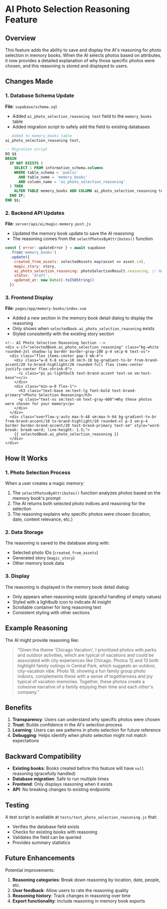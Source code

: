# AI Photo Selection Reasoning Feature

## Overview

This feature adds the ability to save and display the AI's reasoning for photo selection in memory books. When the AI selects photos based on attributes, it now provides a detailed explanation of why those specific photos were chosen, and this reasoning is stored and displayed to users.

## Changes Made

### 1. Database Schema Update

**File**: `supabase/schema.sql`

- Added `ai_photo_selection_reasoning text` field to the `memory_books` table
- Added migration script to safely add the field to existing databases

```sql
-- Added to memory_books table
ai_photo_selection_reasoning text,

-- Migration script
DO $$
BEGIN
  IF NOT EXISTS (
    SELECT 1 FROM information_schema.columns 
    WHERE table_schema = 'public' 
      AND table_name = 'memory_books' 
      AND column_name = 'ai_photo_selection_reasoning'
  ) THEN
    ALTER TABLE memory_books ADD COLUMN ai_photo_selection_reasoning text;
  END IF;
END $$;
```

### 2. Backend API Updates

**File**: `server/api/ai/magic-memory.post.js`

- Updated the memory book update to save the AI reasoning
- The reasoning comes from the `selectPhotosByAttributes()` function

```javascript
const { error: updateError } = await supabase
  .from('memory_books')
  .update({
    created_from_assets: selectedAssets.map(asset => asset.id),
    magic_story: story,
    ai_photo_selection_reasoning: photoSelectionResult.reasoning, // NEW
    status: 'draft',
    updated_at: new Date().toISOString()
  })
```

### 3. Frontend Display

**File**: `pages/app/memory-books/index.vue`

- Added a new section in the memory book detail dialog to display the reasoning
- Only shows when `selectedBook.ai_photo_selection_reasoning` exists
- Styled consistently with the existing story section

```vue
<!-- AI Photo Selection Reasoning Section -->
<div v-if="selectedBook.ai_photo_selection_reasoning" class="bg-white rounded-2xl shadow-lg border border-gray-100 p-4 sm:p-6 text-xs">
  <div class="flex items-center gap-3 mb-4">
    <div class="w-8 h-8 sm:w-10 sm:h-10 bg-gradient-to-br from-brand-accent/20 to-brand-highlight/20 rounded-full flex items-center justify-center flex-shrink-0">
      <i class="pi pi-lightbulb text-brand-accent text-sm sm:text-base"></i>
    </div>
    <div class="min-w-0 flex-1">
      <h3 class="text-base sm:text-lg font-bold text-brand-primary">Photo Selection Reasoning</h3>
      <p class="text-xs sm:text-sm text-gray-600">Why these photos were chosen for your memory</p>
    </div>
  </div>
  <div class="overflow-y-auto max-h-48 sm:max-h-64 bg-gradient-to-br from-brand-accent/10 to-brand-highlight/10 rounded-xl p-3 sm:p-4 border border-brand-accent/20 text-brand-primary text-sm" style="word-break: break-word; line-height: 1.5;">
    {{ selectedBook.ai_photo_selection_reasoning }}
  </div>
</div>
```

## How It Works

### 1. Photo Selection Process

When a user creates a magic memory:

1. The `selectPhotosByAttributes()` function analyzes photos based on the memory book's prompt
2. The AI returns both selected photo indices and reasoning for the selection
3. The reasoning explains why specific photos were chosen (location, date, content relevance, etc.)

### 2. Data Storage

The reasoning is saved to the database along with:
- Selected photo IDs (`created_from_assets`)
- Generated story (`magic_story`)
- Other memory book data

### 3. Display

The reasoning is displayed in the memory book detail dialog:
- Only appears when reasoning exists (graceful handling of empty values)
- Styled with a lightbulb icon to indicate AI insight
- Scrollable container for long reasoning text
- Consistent styling with other sections

## Example Reasoning

The AI might provide reasoning like:

> "Given the theme 'Chicago Vacation', I prioritized photos with parks and outdoor activities, which are typical of vacations and could be associated with city experiences like Chicago. Photos 12 and 13 both highlight family outings in Central Park, which suggests an outdoor, city-vacation vibe. Photo 19, showing a fun family group photo indoors, complements these with a sense of togetherness and joy typical of vacation memories. Together, these photos create a cohesive narrative of a family enjoying their time and each other's company."

## Benefits

1. **Transparency**: Users can understand why specific photos were chosen
2. **Trust**: Builds confidence in the AI's selection process
3. **Learning**: Users can see patterns in photo selection for future reference
4. **Debugging**: Helps identify when photo selection might not match expectations

## Backward Compatibility

- **Existing books**: Books created before this feature will have `null` reasoning (gracefully handled)
- **Database migration**: Safe to run multiple times
- **Frontend**: Only displays reasoning when it exists
- **API**: No breaking changes to existing endpoints

## Testing

A test script is available at `tests/test_photo_selection_reasoning.js` that:
- Verifies the database field exists
- Checks for existing books with reasoning
- Validates the field can be queried
- Provides summary statistics

## Future Enhancements

Potential improvements:
1. **Reasoning categories**: Break down reasoning by location, date, people, etc.
2. **User feedback**: Allow users to rate the reasoning quality
3. **Reasoning history**: Track changes in reasoning over time
4. **Export functionality**: Include reasoning in memory book exports
